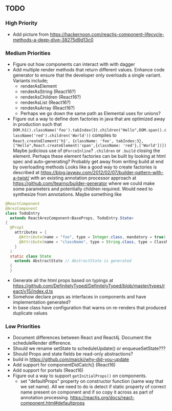 ## TODO

### High Priority

* Add picture from https://hackernoon.com/reactjs-component-lifecycle-methods-a-deep-dive-38275d9d13c0

### Medium Priorities

* Figure out how components can interact with with dagger
* Add multiple render methods that return different values. Enhance code generator to ensure that
  the developer only overloads a single variant. Variants include;
  - renderAsElement
  - renderAsString (React16?)
  - renderAsChildren (React16?)
  - renderAsList (React16?)
  - renderAsArray (React16?)
  - Perhaps we go down the same path as Elemental uses for unions?
* Figure out a way to define dom factories in java that are optimized away in production such that
   `DOM.h1().className('foo').tabIndex(3).children("Hello",DOM.span().className('red').children('World'))`
   compiles to `React.createElement('h1', {className: 'foo', tabIndex:3},["Hello",React.createElement('span',{className: 'red'},['World'])])`
   Maybe judicious use of `@ForceInline`? `.children` or `.build` closing the element. Perhaps these
   element factories can be built by looking at html spec and auto-generating? Probably get away from writing build
   at end by overloading methods
   Looks like a good way to create factories is described at https://blog.jayway.com/2012/02/07/builder-pattern-with-a-twist/
   with an existing annotation processor approach at https://github.com/ltearno/builder-generator where we could make some
   parameters and potentially children required. Would need to synthesize from annotations. Maybe something like
   
```java
@ReactComponent
@ArezComponent
class TodoEntry
  extends ReactArezComponent<BaseProps, TodoEntry.State>
{
  @Prop(
    attributes = {
      @Attribute(name = "foo", type = Integer.class, mandatory = true),
      @Attribute(name = "className", type = String.class, type = ClassNameAttribute.class )
    }
  )
  static class State
    extends AbstractState // AbstractState is generated
  {
  }
```
    
* Generate all the html props based on typings at https://github.com/DefinitelyTyped/DefinitelyTyped/blob/master/types/react/v15/index.d.ts
* Somehow declare props as interfaces in components and have implementation generated?
* In base class have configuration that warns on re-renders that produced duplicate values

### Low Priorities

* Document differences between React and React4j. Document the scheduleRender difference.
* Should we rename setState to scheduleUpdate() or enqueueSetState???
* Should Props and state fields be read-only abstractions?
* build in https://github.com/maicki/why-did-you-update
* Add support for componentDidCatch() (React16)
* Add support for portals (React16)
* Figure out a way to support `getInitialProps()` on components.
  - set "defaultProps" property on constructor function (same way that we set name). All we need to do is detect
    if static property of correct name present on component and if so copy it across as part of annotation processing.
    https://reactjs.org/docs/react-component.html#defaultprops
